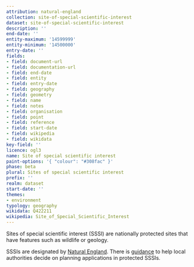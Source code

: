 ```yaml
---
attribution: natural-england
collection: site-of-special-scientific-interest
dataset: site-of-special-scientific-interest
description: ''
end-date: ''
entity-maximum: '14599999'
entity-minimum: '14500000'
entry-date: ''
fields:
- field: document-url
- field: documentation-url
- field: end-date
- field: entity
- field: entry-date
- field: geography
- field: geometry
- field: name
- field: notes
- field: organisation
- field: point
- field: reference
- field: start-date
- field: wikipedia
- field: wikidata
key-field: ''
licence: ogl3
name: Site of special scientific interest
paint-options: '{ "colour": "#308fac" }'
phase: beta
plural: Sites of special scientific interest
prefix: ''
realm: dataset
start-date: ''
themes:
- environment
typology: geography
wikidata: Q422211
wikipedia: Site_of_Special_Scientific_Interest
---
```


Sites of special scientific interest (SSSI) are nationally protected sites that have features such as wildlife or geology. 

SSSIs are designated by [Natural England](https://www.gov.uk/government/organisations/natural-england).
There is [guidance](https://www.gov.uk/guidance/protected-areas-sites-of-special-scientific-interest) to help local authorities decide on planning applications in protected SSSIs.
